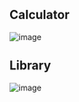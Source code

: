 ## Calculator
![image](https://github.com/gourav-ravi/Daily_Tasks/assets/145653975/8fa97ff7-b69c-4221-a170-3af8265dfc06)

## Library 
![image](https://github.com/gourav-ravi/Daily_Tasks/assets/145653975/24eef3fe-4669-4c40-ade8-a656989459a9)

